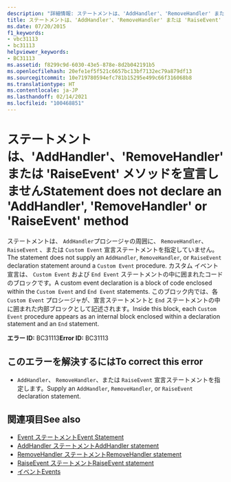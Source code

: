 ```yaml
---
description: "詳細情報: ステートメントは、'AddHandler'、'RemoveHandler' または 'RaiseEvent' メソッドを宣言しません"
title: ステートメントは、'AddHandler'、'RemoveHandler' または 'RaiseEvent' メソッドを宣言しません
ms.date: 07/20/2015
f1_keywords:
- vbc31113
- bc31113
helpviewer_keywords:
- BC31113
ms.assetid: f8299c9d-6030-43e5-878e-8d2b042191b5
ms.openlocfilehash: 20efe1ef5f521c6657bc13bf7132ec79a879df13
ms.sourcegitcommit: 10e719780594efc781b15295e499c66f316068b8
ms.translationtype: HT
ms.contentlocale: ja-JP
ms.lasthandoff: 02/14/2021
ms.locfileid: "100468851"
---
```

# <a name="statement-does-not-declare-an-addhandler-removehandler-or-raiseevent-method"></a><span data-ttu-id="2aa64-103">ステートメントは、'AddHandler'、'RemoveHandler' または 'RaiseEvent' メソッドを宣言しません</span><span class="sxs-lookup"><span data-stu-id="2aa64-103">Statement does not declare an 'AddHandler', 'RemoveHandler' or 'RaiseEvent' method</span></span>

<span data-ttu-id="2aa64-104">ステートメントは、 `AddHandler`プロシージャの周囲に、 `RemoveHandler`、 `RaiseEvent` 、または `Custom Event` 宣言ステートメントを指定していません。</span><span class="sxs-lookup"><span data-stu-id="2aa64-104">The statement does not supply an `AddHandler`, `RemoveHandler`, or `RaiseEvent` declaration statement around a `Custom Event` procedure.</span></span> <span data-ttu-id="2aa64-105">カスタム イベント宣言は、 `Custom Event` および `End Event` ステートメントの中に囲まれたコードのブロックです。</span><span class="sxs-lookup"><span data-stu-id="2aa64-105">A custom event declaration is a block of code enclosed within the `Custom Event` and `End Event` statements.</span></span> <span data-ttu-id="2aa64-106">このブロック内では、各 `Custom Event` プロシージャが、宣言ステートメントと `End` ステートメントの中に囲まれた内部ブロックとして記述されます。</span><span class="sxs-lookup"><span data-stu-id="2aa64-106">Inside this block, each `Custom Event` procedure appears as an internal block enclosed within a declaration statement and an `End` statement.</span></span>  
  
 <span data-ttu-id="2aa64-107">**エラー ID:** BC31113</span><span class="sxs-lookup"><span data-stu-id="2aa64-107">**Error ID:** BC31113</span></span>  
  
## <a name="to-correct-this-error"></a><span data-ttu-id="2aa64-108">このエラーを解決するには</span><span class="sxs-lookup"><span data-stu-id="2aa64-108">To correct this error</span></span>  
  
- <span data-ttu-id="2aa64-109">`AddHandler`、 `RemoveHandler`、または `RaiseEvent` 宣言ステートメントを指定します。</span><span class="sxs-lookup"><span data-stu-id="2aa64-109">Supply an `AddHandler`, `RemoveHandler`, or `RaiseEvent` declaration statement.</span></span>  
  
## <a name="see-also"></a><span data-ttu-id="2aa64-110">関連項目</span><span class="sxs-lookup"><span data-stu-id="2aa64-110">See also</span></span>

- [<span data-ttu-id="2aa64-111">Event ステートメント</span><span class="sxs-lookup"><span data-stu-id="2aa64-111">Event Statement</span></span>](../language-reference/statements/event-statement.md)
- [<span data-ttu-id="2aa64-112">AddHandler ステートメント</span><span class="sxs-lookup"><span data-stu-id="2aa64-112">AddHandler statement</span></span>](../language-reference/statements/addhandler-statement.md)
- [<span data-ttu-id="2aa64-113">RemoveHandler ステートメント</span><span class="sxs-lookup"><span data-stu-id="2aa64-113">RemoveHandler statement</span></span>](../language-reference/statements/removehandler-statement.md)
- [<span data-ttu-id="2aa64-114">RaiseEvent ステートメント</span><span class="sxs-lookup"><span data-stu-id="2aa64-114">RaiseEvent statement</span></span>](../language-reference/statements/raiseevent-statement.md)
- [<span data-ttu-id="2aa64-115">イベント</span><span class="sxs-lookup"><span data-stu-id="2aa64-115">Events</span></span>](../programming-guide/language-features/events/index.md)
